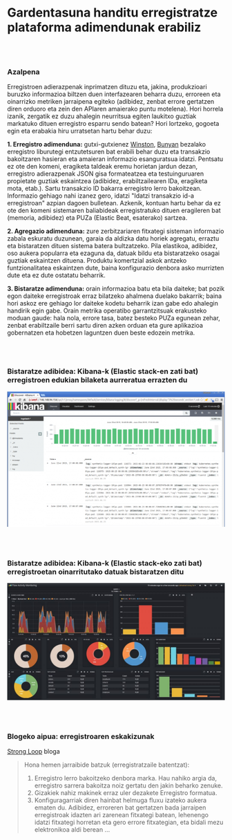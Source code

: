 # Gardentasuna handitu erregistratze plataforma adimendunak erabiliz

<br/><br/>

### Azalpena

Erregistroen adierazpenak inprimatzen dituzu eta, jakina, produkzioari buruzko informazioa biltzen duen interfazearen beharra duzu, erroreen eta oinarrizko metriken jarraipena egiteko (adibidez, zenbat errore gertatzen diren orduoro eta zein den APIaren amaierako puntu motelena). Hori horrela izanik, zergatik ez duzu ahalegin neurritsua egiten laukitxo guztiak markatuko dituen erregistro esparru sendo batean? Hori lortzeko, gogoeta egin eta erabakia hiru urratsetan hartu behar duzu:

**1. Erregistro adimenduna:** gutxi-gutxienez [Winston](https://github.com/winstonjs/winston), [Bunyan](https://github.com/trentm/node-bunyan) bezalako erregistro liburutegi entzutetsuren bat erabili behar duzu eta transakzio bakoitzaren hasieran eta amaieran informazio esanguratsua idatzi. Pentsatu ez ote den komeni, eragiketa taldeak eremu horietan jardun dezan, erregistro adierazpenak JSON gisa formateatzea eta testuinguruaren propietate guztiak eskaintzea (adibidez, erabiltzailearen IDa, eragiketa mota, etab.). Sartu transakzio ID bakarra erregistro lerro bakoitzean. Informazio gehiago nahi izanez gero, idatzi "Idatzi transakzio id-a erregistroan" azpian dagoen bulletean. Azkenik, kontuan hartu behar da ez ote den komeni sistemaren baliabideak erregistratuko dituen eragileren bat (memoria, adibidez) eta PUZa (Elastic Beat, esaterako) sartzea.

**2. Agregazio adimenduna:** zure zerbitzariaren fitxategi sisteman informazio zabala eskuratu duzunean, garaia da aldizka datu horiek agregatu, erraztu eta bistaratzen dituen sistema batera bultzatzeko. Pila elastikoa, adibidez, oso aukera popularra eta ezaguna da, datuak bildu eta bistaratzeko osagai guztiak eskaintzen dituena. Produktu komertzial askok antzeko funtzionalitatea eskaintzen dute, baina konfigurazio denbora asko murrizten dute eta ez dute ostatatu beharrik.

**3. Bistaratze adimenduna:** orain informazioa batu eta bila daiteke; bat pozik egon daiteke erregistroak erraz bilatzeko ahalmena duelako bakarrik; baina hori askoz ere gehiago lor daiteke kodetu beharrik izan gabe edo ahalegin handirik egin gabe. Orain metrika operatibo garrantzitsuak erakusteko moduan gaude: hala nola, errore tasa, batez besteko PUZa egunean zehar, zenbat erabiltzaile berri sartu diren azken orduan eta gure aplikazioa gobernatzen eta hobetzen laguntzen duen beste edozein metrika.

<br/><br/>

### Bistaratze adibidea: Kibana-k (Elastic stack-en zati bat) erregistroen edukian bilaketa aurreratua errazten du

![Kibana-k (Elastic stack-en zati bat) erregistroen edukian bilaketa aurreratua errazten du](../../assets/images/smartlogging1.png "Kibana-k (Elastic stack-en zati bat) erregistroen edukian bilaketa aurreratua errazten du")

<br/><br/>

### Bistaratze adibidea: Kibana-k (Elastic stack-eko zati bat) erregistroetan oinarritutako datuak bistaratzen ditu

![Kibana-k (Elastic stack-eko zati bat) erregistroetan oinarritutako datuak bistaratzen ditu](../../assets/images/smartlogging2.jpg "Kibana-k (Elastic stack-eko zati bat) erregistroetan oinarritutako datuak bistaratzen ditu")

<br/><br/>

### Blogeko aipua: erregistroaren eskakizunak

[Strong Loop](https://strongloop.com/strongblog/compare-node-js-logging-winston-bunyan/) bloga

> Hona hemen jarraibide batzuk (erregistratzaile batentzat):
>
> 1.  Erregistro lerro bakoitzeko denbora marka. Hau nahiko argia da, erregistro sarrera bakoitza noiz gertatu den jakin beharko zenuke.
> 2.  Gizakiek nahiz makinek erraz uler dezakete Erregistro formatua.
> 3.  Konfiguragarriak diren hainbat helmuga fluxu izateko aukera ematen du. Adibidez, erroreren bat gertatzen bada jarraipen erregistroak idazten ari zarenean fitxategi batean, lehenengo idatzi fitxategi horretan eta gero errore fitxategian, eta bidali mezu elektronikoa aldi berean ...

<br/><br/>

<br/><br/>

